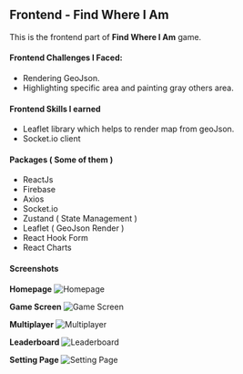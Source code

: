 ## Frontend - Find Where I Am

This is the frontend part of **Find Where I Am** game.

#### Frontend Challenges I Faced:
- Rendering GeoJson.
- Highlighting specific area and painting gray others area.

#### Frontend Skills I earned
- Leaflet library which helps to render map from geoJson.
- Socket.io client

#### Packages ( Some of them )
- ReactJs
- Firebase
- Axios
- Socket.io
- Zustand ( State Management )
- Leaflet ( GeoJson Render )
- React Hook Form
- React Charts

#### Screenshots

**Homepage**
![Homepage](https://i.postimg.cc/rwVGXhRZ/Screenshot-2022-10-12-Find-Where-I-Am-Online-Solo-Multiplayer-Game.png)

**Game Screen**
![Game Screen](https://i.postimg.cc/vZdyQNry/Screenshot-2022-10-12-Find-Where-I-Am-Online-Solo-Multiplayer-Game-2.png)

**Multiplayer**
![Multiplayer](https://i.postimg.cc/DwsqG84s/Screenshot-2022-10-12-Find-Where-I-Am-Online-Solo-Multiplayer-Game-3.png)

**Leaderboard**
![Leaderboard](https://i.postimg.cc/y6vn6g08/Screenshot-2022-10-12-Find-Where-I-Am-Online-Solo-Multiplayer-Game-1.png)

**Setting Page**
![Setting Page](https://i.postimg.cc/Z5kNJ4sq/Screenshot-2022-10-12-Find-Where-I-Am-Online-Solo-Multiplayer-Game-4.png)
